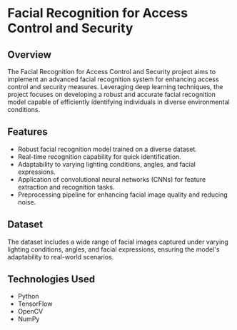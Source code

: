 # Facial Recognition for Access Control and Security

## Overview

The Facial Recognition for Access Control and Security project aims to implement an advanced facial recognition system for enhancing access control and security measures. Leveraging deep learning techniques, the project focuses on developing a robust and accurate facial recognition model capable of efficiently identifying individuals in diverse environmental conditions.

## Features

- Robust facial recognition model trained on a diverse dataset.
- Real-time recognition capability for quick identification.
- Adaptability to varying lighting conditions, angles, and facial expressions.
- Application of convolutional neural networks (CNNs) for feature extraction and recognition tasks.
- Preprocessing pipeline for enhancing facial image quality and reducing noise.

## Dataset

The dataset includes a wide range of facial images captured under varying lighting conditions, angles, and facial expressions, ensuring the model's adaptability to real-world scenarios.

## Technologies Used

- Python
- TensorFlow
- OpenCV
- NumPy
